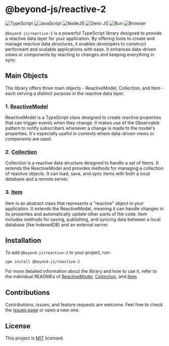 # @beyond-js/reactive-2

![TypeScript](https://img.shields.io/badge/typescript-%23007ACC.svg?style=for-the-badge&logo=typescript&logoColor=white)
![JavaScript](https://img.shields.io/badge/javascript-%23323330.svg?style=for-the-badge&logo=javascript&logoColor=%23F7DF1E)
![NodeJS](https://img.shields.io/badge/node.js-6DA55F?style=for-the-badge&logo=node.js&logoColor=white)
![Deno JS](https://img.shields.io/badge/deno%20js-000000?style=for-the-badge&logo=deno&logoColor=white)
![Bun](https://img.shields.io/badge/Bun-%23000000.svg?style=for-the-badge&logo=bun&logoColor=white)
![Browser](https://img.shields.io/badge/Browser-4285F4?style=for-the-badge&logo=GoogleChrome&logoColor=white)



`@beyond-js/reactive-2` is a powerful TypeScript library designed to provide a reactive data layer for your application. By offering tools to create and manage reactive data structures, it enables developers to construct performant and scalable applications with ease. It enhances data-driven views or components by reacting to changes and keeping everything in sync.

## Main Objects

The library offers three main objects - ReactiveModel, Collection, and Item - each serving a distinct purpose in the reactive data layer.

### 1. [ReactiveModel](./docs/model.md)

ReactiveModel is a TypeScript class designed to create reactive properties that can trigger events when they change. It makes use of the Observable pattern to notify subscribers whenever a change is made to the model's properties. It's especially useful in contexts where data-driven views or components are used.

### 2. [Collection](./docs/collection.md)

Collection is a reactive data structure designed to handle a set of Items. It extends the ReactiveModel and provides methods for managing a collection of reactive objects. It can load, save, and sync items with both a local database and a remote server.

### 3. [Item](./docs/item.md)

Item is an abstract class that represents a "reactive" object in your application. It extends the ReactiveModel, meaning it can handle changes in its properties and automatically update other parts of the code. Item includes methods for saving, publishing, and syncing data between a local database (like IndexedDB) and an external server.

## Installation

To add `@beyond-js/reactive-2` to your project, run:

```
npm install @beyond-js/reactive-2
```

For more detailed information about the library and how to use it, refer to the individual READMEs of [ReactiveModel](./docs/model/README.md), [Collection](./docs/collection/README.md), and [Item](./docs/item/README.md). 

## Contributions

Contributions, issues, and feature requests are welcome. Feel free to check the [issues page](#) or open a new one.

## License

This project is [MIT](./LICENSE) licensed.